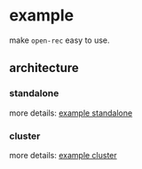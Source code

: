 # example

make `open-rec` easy to use.

## architecture
### standalone  
more details: [example standalone](https://github.com/open-rec/example/tree/master/example_standalone)

### cluster
more details: [example cluster](https://github.com/open-rec/example/tree/master/example_cluster)

